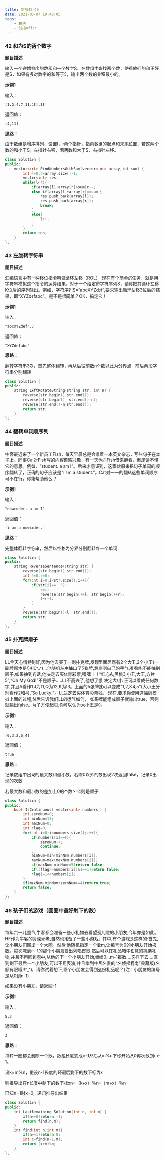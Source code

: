 ```yaml
---
title: 剑指42-46
date: 2021-03-07 19:48:05
tags:
	- 算法
	- 剑指offer
---
```


### 42 和为S的两个数字

**题目描述**

输入一个递增排序的数组和一个数字S，在数组中查找两个数，使得他们的和正好是S，如果有多对数字的和等于S，输出两个数的乘积最小的。

<!-- more -->

**示例1**

输入：

```
[1,2,4,7,11,15],15
```

返回值：

```
[4,11]
```

**思路：**

由于数组是增序排列，设置l，r两个指针，指向数组的起点和末尾位置，若这两个数的和小于S，左指针右移，若两数和大于S，右指针左移。

```c++
class Solution {
public:
    vector<int> FindNumbersWithSum(vector<int> array,int sum) {
        int l=0,r=array.size()-1;
        vector<int> res;
        while(l<r){
            if(array[l]+array[r]>sum)r--;
            else if(array[l]+array[r]==sum){
                res.push_back(array[l]);
                res.push_back(array[r]);
                break;
            }
            else{
                l++;
            }
        }
        return res;
    }
};
```

### 43 左旋转字符串

**题目描述**

汇编语言中有一种移位指令叫做循环左移（ROL），现在有个简单的任务，就是用字符串模拟这个指令的运算结果。对于一个给定的字符序列S，请你把其循环左移K位后的序列输出。例如，字符序列S=”abcXYZdef”,要求输出循环左移3位后的结果，即“XYZdefabc”。是不是很简单？OK，搞定它！

**示例1**

输入：

```
"abcXYZdef",3
```

返回值：

```
"XYZdefabc"
```

**思路：**

翻转字符串3次，首先整体翻转，再从后往前数n个数以此为分界点，前后两段字符串分别翻转

```c++
class Solution {
public:
    string LeftRotateString(string str, int n) {
        reverse(str.begin(),str.end());
        reverse(str.begin(), str.end()-n);
        reverse(str.end()-n,str.end());
        return str;
    }
};
```

### 44 翻转单词顺序列

**题目描述**

牛客最近来了一个新员工Fish，每天早晨总是会拿着一本英文杂志，写些句子在本子上。同事Cat对Fish写的内容颇感兴趣，有一天他向Fish借来翻看，但却读不懂它的意思。例如，“student. a am I”。后来才意识到，这家伙原来把句子单词的顺序翻转了，正确的句子应该是“I am a student.”。Cat对一一的翻转这些单词顺序可不在行，你能帮助他么？

**示例1**

输入：

```
"nowcoder. a am I"
```

返回值：

```
"I am a nowcoder."
```

**思路：**

先整体翻转字符串，然后以空格为分界分别翻转每一个单词

```c++
class Solution {
public:
    string ReverseSentence(string str) {
        reverse(str.begin(),str.end());
        int l=0,r=0;
        for(int i=0;i<str.size();i++){
            if(str[i]==' '){
                r=i;
                reverse(str.begin()+l, str.begin()+r);
                l=r+1;
            }
        }
        reverse(str.begin()+l, str.end());
        return str;
    }
};
```

### 45 扑克牌顺子

**题目描述**

LL今天心情特别好,因为他去买了一副扑克牌,发现里面居然有2个大王,2个小王(一副牌原本是54张^_^)...他随机从中抽出了5张牌,想测测自己的手气,看看能不能抽到顺子,如果抽到的话,他决定去买体育彩票,嘿嘿！！“红心A,黑桃3,小王,大王,方片5”,“Oh My God!”不是顺子.....LL不高兴了,他想了想,决定大\小 王可以看成任何数字,并且A看作1,J为11,Q为12,K为13。上面的5张牌就可以变成“1,2,3,4,5”(大小王分别看作2和4),“So Lucky!”。LL决定去买体育彩票啦。 现在,要求你使用这幅牌模拟上面的过程,然后告诉我们LL的运气如何， 如果牌能组成顺子就输出true，否则就输出false。为了方便起见,你可以认为大小王是0。

**示例1**

输入：

```
[0,3,2,6,4]
```

返回值：

```
true
```

**思路：**

记录数组中出现的最大数和最小数，若除0以外的数出现2次返回false，记录0出现的次数

若最大数和最小数的差加上0的个数>=4则是顺子

```c++
class Solution {
public:
    bool IsContinuous( vector<int> numbers ) {
        int zeroNum=0;
        int minNum=13;
        int maxNum=0;
        int flag=0;
        for(int i=0;i<numbers.size();i++){
            if(numbers[i]==0){
                zeroNum++;
                continue;
            }
            minNum=min(minNum,numbers[i]);
            maxNum=max(maxNum,numbers[i]);
            if(maxNum-minNum>=5)return false;
            if((flag>>numbers[i])&1==1)return false;
            flag|=1<<numbers[i];
        }
        if(maxNum-minNum+zeroNum>=4)return true;
        return false;
    }
};
```

### 46 孩子们的游戏（圆圈中最好剩下的数）

**题目描述**

每年六一儿童节,牛客都会准备一些小礼物去看望孤儿院的小朋友,今年亦是如此。HF作为牛客的资深元老,自然也准备了一些小游戏。其中,有个游戏是这样的:首先,让小朋友们围成一个大圈。然后,他随机指定一个数m,让编号为0的小朋友开始报数。每次喊到m-1的那个小朋友要出列唱首歌,然后可以在礼品箱中任意的挑选礼物,并且不再回到圈中,从他的下一个小朋友开始,继续0...m-1报数....这样下去....直到剩下最后一个小朋友,可以不用表演,并且拿到牛客名贵的“名侦探柯南”典藏版(名额有限哦!!^_^)。请你试着想下,哪个小朋友会得到这份礼品呢？(注：小朋友的编号是从0到n-1)

如果没有小朋友，请返回-1

**示例1**

输入：

```
5,3
```

返回值：

```
3
```

**思路：**

每转一圈都会删除一个数，数组长度变成n-1然后从m%n下标开始从0再次数到m-1。

设k=m%n，假设n-1长度的环最后剩下的数下标为x

则推导出在n长度中剩下的数下标xn=（k+x）%n=（m+x）%n

已知n=1时x=0，递归推导出结果

```c++
class Solution {
public:
    int LastRemaining_Solution(int n, int m) {
        if(n==0)return -1;
        return find(n,m);
    }
    int find(int n,int m){
        if(n==1)return 0;
        int x=find(n-1,m);
        return (x+m)%n;
    }
};
```

